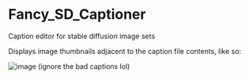 # Fancy_SD_Captioner
Caption editor for stable diffusion image sets

Displays image thumbnails adjacent to the caption file contents, like so:

![image](https://user-images.githubusercontent.com/50182007/235344356-1bd0800a-3f7e-4179-bc78-63d9af1330a9.png)
(ignore the bad captions lol)
